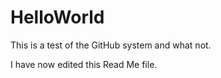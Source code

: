 # HelloWorld
  This is a test of the GitHub system and what not.

  I have now edited this Read Me file. 
